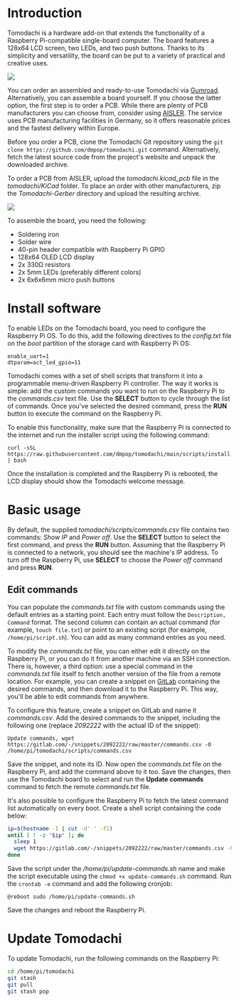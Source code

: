 # Introduction

Tomodachi is a hardware add-on that extends the functionality of a Raspberry Pi-compatible single-board computer. The board features a 128x64 LCD screen, two LEDs, and two push buttons. Thanks to its simplicity and versatility, the board can be put to a variety of practical and creative uses.

![](images/tomodachi-board.jpeg)

You can order an assembled and ready-to-use Tomodachi via [Gumroad](https://gum.co/tomodachi). Alternatively, you can assemble a board yourself. If you choose the latter option, the first step is to order a PCB. While there are plenty of PCB manufacturers you can choose from, consider using [AISLER](https://aisler.net/). The service uses PCB manufacturing facilities in Germany, so it offers reasonable prices and the fastest delivery within Europe.

Before you order a PCB, clone the Tomodachi Git repository using the `git clone https://github.com/dmpop/tomodachi.git` command. Alternatively, fetch the latest source code from the project's website and unpack the downloaded archive.

To order a PCB from AISLER, upload the _tomodachi.kicad\_pcb_ file in the _tomodachi/KiCad_ folder. To place an order with other manufacturers, zip the _Tomodachi-Gerber_ directory and upload the resulting archive.

![](images/tomodachi-components.jpeg)

To assemble the board, you need the following:

- Soldering iron
- Solder wire
- 40-pin header compatible with Raspberry Pi GPIO
- 128x64 OLED LCD display
- 2x 330Ω resistors
- 2x 5mm LEDs (preferably different colors)
- 2x 6x6x6mm micro push buttons

# Install software

To enable LEDs on the Tomodachi board, you need to configure the Raspberry Pi OS. To do this, add the following directives to the _config.txt_ file on the _boot_ partition of the storage card with Raspberry Pi OS:

```
enable_uart=1
dtparam=act_led_gpio=11
```

Tomodachi comes with a set of shell scripts that transform it into a programmable menu-driven Raspberry Pi controller. The way it works is simple: add the custom commands you want to run on the Raspberry Pi to the _commands.csv_ text file. Use the **SELECT** button to cycle through the list of commands. Once you've selected the desired command, press the **RUN** button to execute the command on the Raspberry Pi.

To enable this functionality, make sure that the Raspberry Pi is connected to the internet and run the installer script using the following command:

    curl -sSL https://raw.githubusercontent.com/dmpop/tomodachi/main/scripts/install.sh | bash

Once the installation is completed and the Raspberry Pi is rebooted, the LCD display should show the Tomodachi welcome message.

# Basic usage

By default, the supplied _tomodachi/scripts/commands.csv_ file contains two commands: _Show IP_ and _Power off_. Use the **SELECT** button to select the first command, and press the **RUN** button. Assuming that the Raspberry Pi is connected to a network, you should see the machine's IP address. To turn off the Raspberry Pi, use **SELECT** to choose the _Power off_ command and press **RUN**.

## Edit commands

You can populate the _commands.txt_ file with custom commands using the default entries as a starting point. Each entry must follow the `Description, Command` format. The second column can contain an actual command (for example, `touch file.txt`) or point to an existing script (for example, `/home/pi/script.sh`). You can add as many command entries as you need.

To modify the _commands.txt_ file, you can either edit it directly on the Raspberry Pi, or you can do it from another machine via an SSH connection. There is, however, a third option: use a special command in the _commands.txt_ file itself to fetch another version of the file from a remote location. For example, you can create a snippet on [GitLab](https://gitlab.com/) containing the desired commands, and then download it to the Raspberry Pi. This way, you'll be able to edit commands from anywhere.

To configure this feature, create a snippet on GitLab and name it _commands.csv_. Add the desired commands to the snippet, including the following one (replace _2092222_ with the actual ID of the snippet):

    Update commands, wget https://gitlab.com/-/snippets/2092222/raw/master/commands.csv -O /home/pi/tomodachi/scripts/commands.csv

Save the snippet, and note its ID. Now open the _commands.txt_ file on the Raspberry Pi, and add the command above to it too. Save the changes, then use the Tomodachi board to select and run the **Update commands** command to fetch the remote _commands.txt_ file.

It's also possible to configure the Raspberry Pi to fetch the latest command list automatically on every boot. Create a shell script containing the code below:

```bash
ip=$(hostname -I | cut -d' ' -f1)
until [ ! -z "$ip" ]; do
  sleep 1
  wget https://gitlab.com/-/snippets/2092222/raw/master/commands.csv -O /home/pi/tomodachi/scripts/commands.csv
done
```

Save the script under the _/home/pi/update-commands.sh_ name and make the script executable using the `chmod +x update-commands.sh` command. Run the `crontab -e` command and add the following cronjob:

    @reboot sudo /home/pi/update-commands.sh

Save the changes and reboot the Raspberry Pi.

# Update Tomodachi

To update Tomodachi, run the following commands on the Raspberry Pi:

```bash
cd /home/pi/tomodachi
git stash
git pull
git stash pop
```